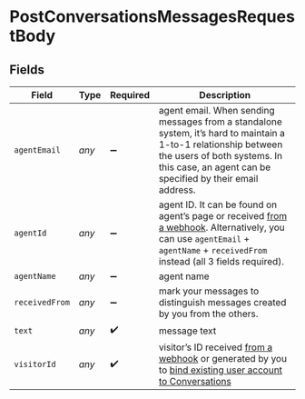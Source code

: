 # PostConversationsMessagesRequestBody


## Fields

| Field                                                                                                                                                                                                                                                                          | Type                                                                                                                                                                                                                                                                           | Required                                                                                                                                                                                                                                                                       | Description                                                                                                                                                                                                                                                                    |
| ------------------------------------------------------------------------------------------------------------------------------------------------------------------------------------------------------------------------------------------------------------------------------ | ------------------------------------------------------------------------------------------------------------------------------------------------------------------------------------------------------------------------------------------------------------------------------ | ------------------------------------------------------------------------------------------------------------------------------------------------------------------------------------------------------------------------------------------------------------------------------ | ------------------------------------------------------------------------------------------------------------------------------------------------------------------------------------------------------------------------------------------------------------------------------ |
| `agentEmail`                                                                                                                                                                                                                                                                   | *any*                                                                                                                                                                                                                                                                          | :heavy_minus_sign:                                                                                                                                                                                                                                                             | agent email. When sending messages from a standalone system, it’s hard to maintain a 1-to-1 relationship between the users of both systems. In this case, an agent can be specified by their email address.                                                                    |
| `agentId`                                                                                                                                                                                                                                                                      | *any*                                                                                                                                                                                                                                                                          | :heavy_minus_sign:                                                                                                                                                                                                                                                             | agent ID. It can be found on agent’s page or received <a href="https://developers.brevo.com/docs/conversations-webhooks">from a webhook</a>. Alternatively, you can use `agentEmail` + `agentName` + `receivedFrom` instead (all 3 fields required).                           |
| `agentName`                                                                                                                                                                                                                                                                    | *any*                                                                                                                                                                                                                                                                          | :heavy_minus_sign:                                                                                                                                                                                                                                                             | agent name                                                                                                                                                                                                                                                                     |
| `receivedFrom`                                                                                                                                                                                                                                                                 | *any*                                                                                                                                                                                                                                                                          | :heavy_minus_sign:                                                                                                                                                                                                                                                             | mark your messages to distinguish messages created by you from the others.                                                                                                                                                                                                     |
| `text`                                                                                                                                                                                                                                                                         | *any*                                                                                                                                                                                                                                                                          | :heavy_check_mark:                                                                                                                                                                                                                                                             | message text                                                                                                                                                                                                                                                                   |
| `visitorId`                                                                                                                                                                                                                                                                    | *any*                                                                                                                                                                                                                                                                          | :heavy_check_mark:                                                                                                                                                                                                                                                             | visitor’s ID received <a href="https://developers.brevo.com/docs/conversations-webhooks">from a webhook</a> or generated by you to <a href="https://developers.brevo.com/docs/customize-the-widget#identifying-existing-users">bind existing user account to Conversations</a> |